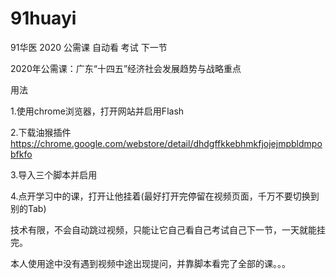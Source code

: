 # 91huayi
91华医 2020 公需课 自动看 考试 下一节

2020年公需课：广东“十四五”经济社会发展趋势与战略重点

用法

1.使用chrome浏览器，打开网站并启用Flash

2.下载油猴插件
https://chrome.google.com/webstore/detail/dhdgffkkebhmkfjojejmpbldmpobfkfo

3.导入三个脚本并启用

4.点开学习中的课，打开让他挂着(最好打开完停留在视频页面，千万不要切换到别的Tab)

技术有限，不会自动跳过视频，只能让它自己看自己考试自己下一节，一天就能挂完。

本人使用途中没有遇到视频中途出现提问，并靠脚本看完了全部的课。。。
